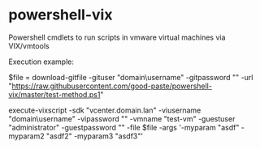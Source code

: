 # powershell-vix
Powershell cmdlets to run scripts in vmware virtual machines via VIX/vmtools

Execution example:

$file = download-gitfile -gituser "domain\username" -gitpassword "" -url "https://raw.githubusercontent.com/good-paste/powershell-vix/master/test-method.ps1"

execute-vixscript -sdk "vcenter.domain.lan" -viusername "domain\username" -vipassword "" -vmname "test-vm" -guestuser "administrator" -guestpassword "" -file $file -args '-myparam "asdf" -myparam2 "asdf2" -myparam3 "asdf3"'
